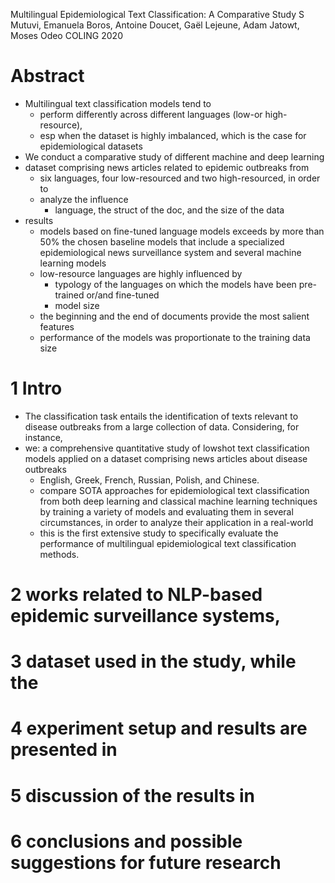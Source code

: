 Multilingual Epidemiological Text Classification: A Comparative Study
S Mutuvi, Emanuela Boros, Antoine Doucet, Gaël Lejeune, Adam Jatowt, Moses Odeo
COLING 2020

# Abstract

* Multilingual text classification models tend to
  * perform differently across different languages (low-or high-resource),
  * esp when the dataset is highly imbalanced,
    which is the case for epidemiological datasets
* We conduct a comparative study of different machine and deep learning
* dataset comprising news articles related to epidemic outbreaks from
  * six languages, four low-resourced and two high-resourced, in order to
  * analyze the influence
    * language, the struct of the doc, and the size of the data
* results
  * models based on fine-tuned language models exceeds by more than 50% the
    chosen baseline models that include a specialized epidemiological news
    surveillance system and several machine learning models
  * low-resource languages are highly influenced by
    * typology of the languages on which the models have been
      pre-trained or/and fine-tuned
    * model size
  * the beginning and the end of documents provide the most salient features
  * performance of the models was proportionate to the training data size

# 1 Intro

* The classification task entails the identification of texts relevant to
  disease outbreaks from a large collection of data. Considering, for instance,
* we: a comprehensive quantitative study of lowshot text classification models
  applied on a dataset comprising news articles about disease outbreaks
  * English, Greek, French, Russian, Polish, and Chinese.
  * compare SOTA approaches for epidemiological text classification from both
    deep learning and classical machine learning techniques
    by training a variety of models and evaluating them in several
    circumstances, in order to analyze their application in a real-world
  * this is the first extensive study to specifically evaluate the performance
    of multilingual epidemiological text classification methods.

# 2 works related to NLP-based epidemic surveillance systems, 

# 3 dataset used in the study, while the 

# 4 experiment setup and results are presented in 

# 5 discussion of the results in 

# 6 conclusions and possible suggestions for future research
